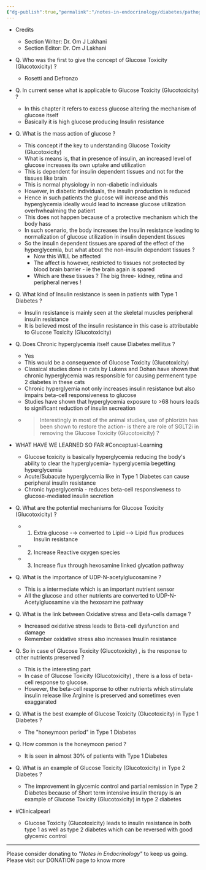 ```yaml
---
{"dg-publish":true,"permalink":"/notes-in-endocrinology/diabetes/pathogenesis-of-type-2-diabetes/glucose-toxicity-glucotoxicity/"}
---
```


- Credits
    - Section Writer:  Dr. Om J Lakhani 
    - Section Editor:  Dr. Om J Lakhani 


- Q. Who was the first to give the concept of  Glucose Toxicity (Glucotoxicity)  ?
    - Rosetti and Defronzo


- Q. In current sense what is applicable to  Glucose Toxicity (Glucotoxicity)  ?
    - In this chapter it refers to excess glucose altering the mechanism of glucose itself
    - Basically it is high glucose producing Insulin resistance


- Q. What is the mass action of glucose ?
    - This concept if the key to understanding  Glucose Toxicity (Glucotoxicity)  
    - What is means is, that in presence of insulin, an increased level of glucose increases its own uptake and utilization 
    - This is dependent for insulin dependent tissues and not for the tissues like brain
    - This is normal physiology in non-diabetic individuals
    - However, in diabetic individuals, the insulin production is reduced
    - Hence in such patients the glucose will increase and this hyperglycemia ideally would lead to increase glucose utilization overhwhealming the patient
    - This does not happen because of a protective mechanism which the body hass
    - In such scenario, the body increases the Insulin resistance leading to normalization of glucose utilization in insulin dependent tissues 
    - So the insulin dependent tissues are spared of the effect of the hyperglycemia, but what about the non-insulin dependent tissues ?
        - Now this WILL be affected
        - The affect is however, restricted to tissues not protected by blood brain barrier - ie the brain again is spared
        - Which are these tissues ?  The big three- kidney, retina and peripheral nerves ! 
 
- Q. What kind of Insulin resistance is seen in patients with Type 1 Diabetes ?
    - Insulin resistance is mainly seen at the skeletal muscles  peripheral insulin resistance
    - It is believed most of the insulin resistance in this case is attributable to  Glucose Toxicity (Glucotoxicity) 


- Q. Does Chronic hyperglycemia itself cause Diabetes mellitus ?
    - Yes
    - This would be a consequence of  Glucose Toxicity (Glucotoxicity) 
    - Classical studies done in cats by Lukens and Dohan have shown that chronic hyperglycemia was responsible for causing permenent type 2 diabetes in these cats
    - Chronic hyperglyemia not only increases insulin resistance but also impairs beta-cell responsiveness to glucose 
    - Studies have shown that hyperglycemia exposure to >68 hours leads to significant reduction of insulin secreation 
    - > Interestingly in most of the animal studies, use of phlorizin has been shown to restore the action- is there are role of SGLT2i in removing the  Glucose Toxicity (Glucotoxicity)  ? 


- WHAT HAVE WE LEARNED SO FAR  #Conceptual-Learning 
    - Glucose toxicity is basically hyperglycemia reducing the body's ability to clear the hyperglycemia- hyperglycemia begetting hyperglycemia 
    - Acute/Subacute hyperglycemia like in Type 1 Diabetes can cause peripheral insulin resistance
    - Chronic hyperglycemia - reduces beta-cell responsiveness to glucose-mediated insulin secretion


- Q. What are the potential mechanisms for  Glucose Toxicity (Glucotoxicity)  ?
    - 1. Extra glucose -→ converted to Lipid -→ Lipid flux produces Insulin resistance
    - 2. Increase Reactive oxygen species
    - 3. Increase flux through hexosamine linked glycation pathway 


- Q. What is the importance of UDP-N-acetylglucosamine ?
    - This is a intermediate which is an important nutrient sensor
    - All the glucose and other nutrients are converted to UDP-N-Acetylgluosamine via the hexosamine pathway


- Q. What is the link between Oxidative stress and Beta-cells damage ?
    - Increased oxidative stress leads to Beta-cell dysfunction and damage
    - Remember oxidative stress also increases Insulin resistance


- Q. So in case of  Glucose Toxicity (Glucotoxicity) , is the response to other nutrients preserved ?
    - This is the interesting part
    - In case of  Glucose Toxicity (Glucotoxicity) , there is a loss of beta-cell response to glucose.
    - However, the beta-cell response to other nutrients which stimulate insulin release like Arginine is preserved and sometimes even exaggarated


- Q. What is the best example of  Glucose Toxicity (Glucotoxicity)  in Type 1 Diabetes ?
    - The "honeymoon period" in Type 1 Diabetes 


- Q. How common is the honeymoon period ?
    - It is seen in almost 30% of patients with Type 1 Diabetes


- Q. What is an example of  Glucose Toxicity (Glucotoxicity)  in Type 2 Diabetes ?
    - The improvement in glycemic control and partial remission in Type 2 Diabetes  because of Short term intensive insulin therapy is an example of  Glucose Toxicity (Glucotoxicity)  in type 2 diabetes


- #Clinicalpearl
    -  Glucose Toxicity (Glucotoxicity)  leads to insulin resistance in both type 1 as well as type 2 diabetes which can be reversed with good glycemic control 

----

Please consider donating to *"Notes in Endocrinology"* to keep us going. Please visit our  DONATION  page to know more